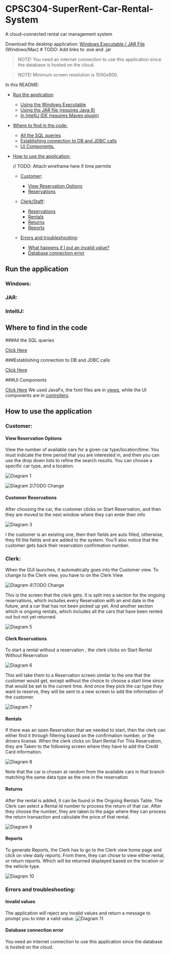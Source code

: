 # CPSC304-SuperRent-Car-Rental-System

A cloud-connected rental car management system

Download the desktop application:  [Windows Executable / JAR File]()  (Windows/Mac)     # TODO: Add links to .exe and .jar

> NOTE! You need an internet connection to use this application since the database is hosted on the cloud.

> NOTE! Minimum screen resolution is 1000x800.

In this README:
* [Run the application](#run-the-application)
    * [Using the Windows Executable](#windows)
    * [Using the JAR file (requires Java 8)](#jar)
    * [In IntelliJ IDE (requires Maven plugin)](#intellij)

* [Where to find in the code:](#where-to-find-in-the-code)
    * [All the SQL queries](#all-the-sql-queries) 
    * [Establishing connection to DB and JDBC calls](#establishing-connection-to-db-and-jdbc-calls)
    * [UI Components.](#ui-components)

* [How to use the application:](#how-to-use-the-application)

    // TODO: Attach wireframe here if time permits

    * [Customer](#customer):
        * [View Reservation Options](#view-reservation-options)
        * [Reservations](#customer-reservations)
    * [Clerk/Staff](#clerk):
        * [Reservations](#clerk-reservations)
        * [Rentals](#rentals)
        * [Returns](#returns)
        * [Reports](#reports)

    * [Errors and troubleshooting](#errors-and-troubleshooting):
        * [What happens if I put an invalid value?](#invalid-values)
        * [Database connection error](#database-connection-error)
        
## Run the application
### Windows:


### JAR:


### IntelliJ:


## Where to find in the code
###All the SQL queries

[Click Here](./src/main/java/model/Queries.java) 

###Establishing connection to DB and JDBC calls

[Click Here](./src/main/java/model/Database.java)

###UI Components

[Click Here](./src/main/java/gui) We used JavaFx, the fxml files are in [views](./src/main/java/gui/views), while the UI components 
are in [controllers](./src/main/java/gui/controllers).

## How to use the application
### Customer:

#### View Reservation Options
View the number of available cars for a given car type/location/time:
You must indicate the time period that you are interested in, and then you can use the drop down lists to refine the search
results. You can choose a specific car type, and a location.

![Diagram 1](./pictures/pic1.png "AnyBranch, AnyType, Customer Find Car") 

![Diagram 2](./pictures/pic2.png "Customer Finds CarType, Looks at Car and then Chooses to Reserve")\TODO Change

#### Customer Reservations
After choosing the car, the customer clicks on Start Reservation, and then they are moved to the next window where they can enter their info

![Diagram 3](./pictures/pic3.png "Customer Reserves, if Exisitng, it auto-fills the fields")

I the customer is an existing one, then their fields are auto filled, otherwise, they fill the fields and are added to the system.
You'll also notice that the customer gets back their reservation confirmation number. 

### Clerk:
When the GUI launches, it automatically goes into the Customer view. To change to the Clerk view, you have to on the Clerk View

![Diagram 4](./pictures/pic4.png "To Move to Clerk View Click Here")\TODO Change

 This is the screen that the clerk gets. It is split into a section for the ongoing reservations, which includes every Reservation with an end date in the future,
 and a car that has not been picked up yet. And another section which is ongoing rentals, which includes all the cars that have been rented out but not yet returned.
 
 ![Diagram 5](./pictures/pic5.png "Clerk View")
 
#### Clerk Reservations
 To start a rental without a reservation , the clerk clicks on Start Rental Without Reservation
 
 ![Diagram 6](./pictures/pic6.png "Start without Reservation ")
 
This will take them to a Reservation screen similar to the one that the customer would get, except without the choice to
 choose a start time since that would be set to the current time. And once they pick the car type they want to reserve, they will be sent to a new screen to add the 
 information of the customer.
 
 ![Diagram 7](./pictures/pic7.png "Clerk View")
 
 #### Rentals
If there was an open Reservation that we needed to start, then the clerk can either find it through filtering based on 
the confirmation number, or the drivers license. When the clerk clicks on Start Rental For This Reservation, they are
 Taken to the following screen where they have to add the Credit Card information. 
 
  ![Diagram 8](./pictures/pic8.png "Add Card")
  
 Note that the car is chosen at random from the available cars in that branch matching the same data type as the one in the reservation
 
 #### Returns
 After the rental is added, it can be found in the Ongoing Rentals Table. The Clerk can select a Rental Id number to process the return of that car.
 After they choose the number, they are taken to the page where they can process the return transaction and calculate the price of that rental.
 
  ![Diagram 9](./pictures/pic9.png "Return Screen")
  
#### Reports
To generate Reports, the Clerk has to go to the Clerk view home page and click on view daily reports. From there, 
they can chose to view either rental, or return reports. Which will be returned displayed based on the location or the vehicle type.

![Diagram 10](./pictures/pic10.png "Report Secreen")

### Errors and troubleshooting:

#### Invalid values
The application will reject any invalid values and return a message to prompt you to inter a valid value.
 ![Diagram 11](./pictures/pic11.png "Error Messege")


#### Database connection error
You need an internet connection to use this application since the database is hosted on the cloud.
